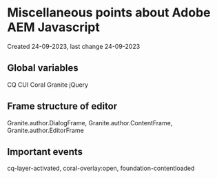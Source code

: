 # Miscellaneous points about Adobe AEM Javascript

Created 24-09-2023, last change 24-09-2023

## Global variables

CQ
CUI
Coral
Granite
jQuery

## Frame structure of editor

Granite.author.DialogFrame, Granite.author.ContentFrame, Granite.author.EditorFrame

## Important events

cq-layer-activated, coral-overlay:open, foundation-contentloaded
